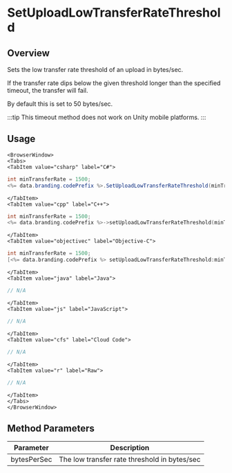 # SetUploadLowTransferRateThreshold
## Overview
Sets the low transfer rate threshold of an upload in bytes/sec.

If the transfer rate dips below the given threshold longer than the specified timeout, the transfer will fail.

By default this is set to 50 bytes/sec.

:::tip
This timeout method does not work on Unity mobile platforms.
:::

## Usage

```mdx-code-block
<BrowserWindow>
<Tabs>
<TabItem value="csharp" label="C#">
```

```csharp
int minTransferRate = 1500;
<%= data.branding.codePrefix %>.SetUploadLowTransferRateThreshold(minTransferRate);
```

```mdx-code-block
</TabItem>
<TabItem value="cpp" label="C++">
```

```cpp
int minTransferRate = 1500;
<%= data.branding.codePrefix %>->setUploadLowTransferRateThreshold(minTransferRate);
```

```mdx-code-block
</TabItem>
<TabItem value="objectivec" label="Objective-C">
```

```objectivec
int minTransferRate = 1500;
[<%= data.branding.codePrefix %> setUploadLowTransferRateThreshold:minTransferRate];
```

```mdx-code-block
</TabItem>
<TabItem value="java" label="Java">
```

```java
// N/A
```

```mdx-code-block
</TabItem>
<TabItem value="js" label="JavaScript">
```

```javascript
// N/A
```

```mdx-code-block
</TabItem>
<TabItem value="cfs" label="Cloud Code">
```

```javascript
// N/A
```

```mdx-code-block
</TabItem>
<TabItem value="r" label="Raw">
```

```javascript
// N/A
```

```mdx-code-block
</TabItem>
</Tabs>
</BrowserWindow>
```

## Method Parameters
Parameter | Description
--------- | -----------
bytesPerSec | The low transfer rate threshold in bytes/sec


